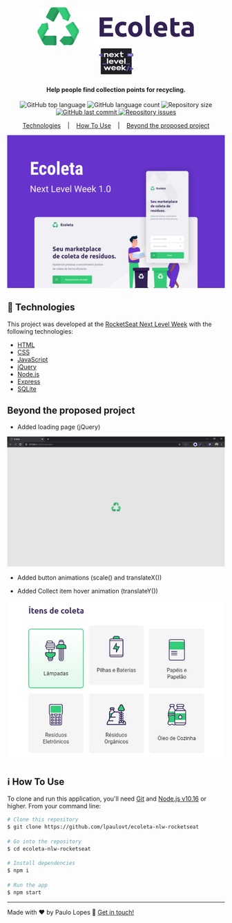 <h1 align="center">
    <img alt="Ecoleta" src=".github/logo.svg" width="364" height="88"/>
    <br>
    <img alt="Ecoleta" src=".github/nextlevelweek.svg" width="79" height="60" />

</h1>

<h4 align="center">
  Help people find collection points for recycling.
</h4>
<p align="center">
  <img alt="GitHub top language" src="https://img.shields.io/github/languages/top/lpaulovt/ecoleta-nlw-rocketseat.svg">
  
  <img alt="GitHub language count" src="https://img.shields.io/github/languages/count/lpaulovt/ecoleta-nlw-rocketseat.svg">
  
  <img alt="Repository size" src="https://img.shields.io/github/repo-size/lpaulovt/ecoleta-nlw-rocketseat.svg">
  <a href="https://github.com/lpaulovt/ecoleta-nlw-rocketseat/commits/master">
    <img alt="GitHub last commit" src="https://img.shields.io/github/last-commit/lpaulovt/ecoleta-nlw-rocketseat.svg">
  </a>
  
  <a href="https://github.com/lpaulovt/ecoleta-nlw-rocketseat/issues">
    <img alt="Repository issues" src="https://img.shields.io/github/issues/lpaulovt/ecoleta-nlw-rocketseat.svg">
  </a>
</p>

<p align="center">
  <a href="#rocket-technologies">Technologies</a>&nbsp;&nbsp;&nbsp; |&nbsp;&nbsp;&nbsp;
  <a href="#information_source-how-to-use">How To Use</a>&nbsp;&nbsp;&nbsp; |&nbsp;&nbsp;&nbsp;
  <a href="#beyond-the-proposed-project">Beyond the proposed project</a>
</p>
<img alt="Ecoleta Screenshot" src=".github/ecoleta-screenshot.svg" max-width="960" max-height="674">

## :rocket: Technologies

This project was developed at the [RocketSeat Next Level Week](https://nextlevelweek.com/inscricao/1) with the following technologies:

-  [HTML]()
-  [CSS]()
-  [JavaScript]()
-  [jQuery](https://jquery.com/)
-  [Node.js]()
-  [Express]()
-  [SQLite]()

##  Beyond the proposed project

- Added loading page (jQuery)

<img alt="Ecoleta loading page screenshot" src=".github/loader-page-screenshot.png">

- Added button animations (scale() and translateX())

- Added Collect item hover animation (translateY())

<img alt="Collect items hover animation screenshot" src=".github/collected-item.png">

## :information_source: How To Use

To clone and run this application, you'll need [Git](https://git-scm.com) and [Node.js v10.16][nodejs] or higher. From your command line:

```bash
# Clone this repository
$ git clone https://github.com/lpaulovt/ecoleta-nlw-rocketseat

# Go into the repository
$ cd ecoleta-nlw-rocketseat

# Install dependencies
$ npm i

# Run the app
$ npm start
```
---

Made with ❤ by Paulo Lopes :wave: [Get in touch!](https://www.linkedin.com/in/lpaulovt)

[nodejs]: https://nodejs.org/